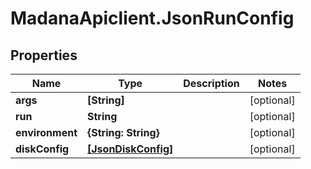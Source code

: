 # MadanaApiclient.JsonRunConfig

## Properties

Name | Type | Description | Notes
------------ | ------------- | ------------- | -------------
**args** | **[String]** |  | [optional] 
**run** | **String** |  | [optional] 
**environment** | **{String: String}** |  | [optional] 
**diskConfig** | [**[JsonDiskConfig]**](JsonDiskConfig.md) |  | [optional] 


